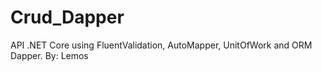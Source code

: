 # Crud_Dapper
API .NET Core
using FluentValidation, AutoMapper, UnitOfWork and ORM Dapper.
By: Lemos

